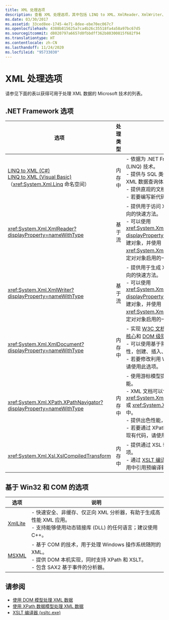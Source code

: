 ```yaml
---
title: XML 处理选项
description: 查看 XML 处理选项，其中包括 LINQ to XML、XmlReader、XmlWriter、XmlDocument、XPathNavigator、XslCompiledTransform、XmlLite 和 MSXML。
ms.date: 03/30/2017
ms.assetid: 33ced8ee-1745-4e71-8dee-ebe70ec067c7
ms.openlocfilehash: 4388b815625a7ca4b26c35518fa4a58a97bc67d5
ms.sourcegitcommit: d8020797a6657d0fbbdff362b80300815f682f94
ms.translationtype: HT
ms.contentlocale: zh-CN
ms.lasthandoff: 11/24/2020
ms.locfileid: "95733030"
---
```

# <a name="xml-processing-options"></a>XML 处理选项

请参见下面的表以获得可用于处理 XML 数据的 Microsoft 技术的列表。  
  
## <a name="net-framework-options"></a>.NET Framework 选项  
  
|**选项**|**处理类型**|**说明**|  
|----------------|-------------------------|---------------------|  
|[LINQ to XML (C#)](../../linq/linq-xml-overview.md) <br/> [LINQ to XML (Visual Basic)](../../linq/linq-xml-overview.md) <br />（<xref:System.Xml.Linq> 命名空间）|内存中|-   依据为 .NET Framework 语言集成查询 (LINQ) 技术。<br />-   提供与 SQL 类似的对象、关系数据和 XML 数据查询体验。<br />-   提供直观的文档创建和转换功能。<br />-   若要编写新代码，请使用此选项。|  
|<xref:System.Xml.XmlReader?displayProperty=nameWithType>|基于流|-   提供用于访问 XML 数据的非缓存、仅正向的快速方法。<br />-   可以使用 <xref:System.Xml.XmlReader.Create%2A?displayProperty=nameWithType> 方法创建对象，并使用 <xref:System.Xml.XmlReaderSettings> 类指定对对象启用的一组功能。|  
|<xref:System.Xml.XmlWriter?displayProperty=nameWithType>|基于流|-   提供用于生成 XML 数据的非缓存、仅正向的快速方法。<br />-   可以使用 <xref:System.Xml.XmlWriter.Create%2A?displayProperty=nameWithType> 方法创建对象，并使用 <xref:System.Xml.XmlWriterSettings> 类指定对对象启用的一组功能。|  
|<xref:System.Xml.XmlDocument?displayProperty=nameWithType>|内存中|-   实现 [W3C 文档对象模型 (DOM) 级别 1 核心](https://www.w3.org/TR/REC-DOM-Level-1/level-one-core.html)和 [DOM 级别 2 核心](https://www.w3.org/TR/DOM-Level-2-Core/)建议。<br />-   可以使用基于熟悉 DOM 模型的方法和属性，创建、插入、删除和修改节点。<br />-   若要修改利用 W3C DOM 的现有代码，请使用此选项。|  
|<xref:System.Xml.XPath.XPathNavigator?displayProperty=nameWithType>|内存中|-   使用游标模型提供多个编辑选项和导航功能。<br />-   XML 文档可以包含在 <xref:System.Xml.XPath.XPathDocument> 或 <xref:System.Xml.XmlDocument> 对象中。<br />-   提供出色性能，以便于只读处理 XML。<br />-   若要通过 XPath 查询或 XSLT 转换来修改现有代码，请使用此选项。|  
|<xref:System.Xml.Xsl.XslCompiledTransform>|内存中|-   提供通过 XSL 转换来转换 XML 数据的选项。<br />-   通过 [XSLT 编译器 (xsltc.exe)](xslt-compiler-xsltc-exe.md)，可以在应用中引用预编译转换。|  
  
## <a name="win32-and-com-based-options"></a>基于 Win32 和 COM 的选项  
  
|**选项**|**说明**|  
|----------------|---------------------|  
|[XmlLite](/previous-versions/windows/desktop/ms752872(v=vs.85))|-   快速安全、非缓存、仅正向 XML 分析器，有助于生成高性能 XML 应用。<br />-   支持能够使用动态链接库 (DLL) 的任何语言；建议使用 C++。|  
|[MSXML](/previous-versions/windows/desktop/ms763742(v=vs.85))|-   基于 COM 的技术，用于处理 Windows 操作系统随附的 XML。<br />-   提供 DOM 本机实现，同时支持 XPath 和 XSLT。<br />-   包含 SAX2 基于事件的分析器。|  
  
## <a name="see-also"></a>请参阅

- [使用 DOM 模型处理 XML 数据](process-xml-data-using-the-dom-model.md)
- [使用 XPath 数据模型处理 XML 数据](process-xml-data-using-the-xpath-data-model.md)
- [XSLT 编译器 (xsltc.exe)](xslt-compiler-xsltc-exe.md)

